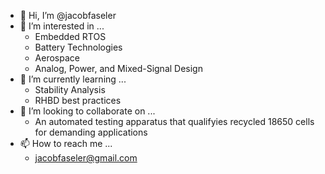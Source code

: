 - 👋 Hi, I’m @jacobfaseler
- 👀 I’m interested in ...
  - Embedded RTOS
  - Battery Technologies
  - Aerospace 
  - Analog, Power, and Mixed-Signal Design
- 🌱 I’m currently learning ...
  - Stability Analysis
  - RHBD best practices
- 💞️ I’m looking to collaborate on ...
  - An automated testing apparatus that qualifyies recycled 18650 cells for demanding applications
- 📫 How to reach me ...
  - jacobfaseler@gmail.com

<!---
jacobfaseler/jacobfaseler is a ✨ special ✨ repository because its `README.md` (this file) appears on your GitHub profile.
You can click the Preview link to take a look at your changes.
--->
